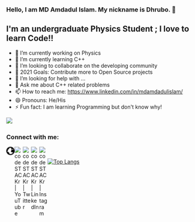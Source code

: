 ### Hello, I am MD Amdadul Islam. My nickname is Dhrubo. 👋

## I'm an undergraduate Physics Student ; I love to learn Code!!




- 🔭 I’m currently working on Physics
- 🌱 I’m currently learning C++
- 👯 I’m looking to collaborate on the developing community
- 🥅 2021 Goals: Contribute more to Open Source projects
- 🤔 I’m looking for help with ...
- 💬 Ask me about C++ related problems
- 📫 How to reach me: https://www.linkedin.com/in/mdamdadulislam/
- 😄 Pronouns: He/His
- ⚡ Fun fact: I am learning Programming but don't know why!

<img src = "https://github-readme-stats.vercel.app/api?username=amdadul3036&&show_icons=true&title_color=ffffff&icon_color=bb2acf&text_color=daf7dc&bg_color=151515">


### Connect with me:

[<img align="left" alt="codeSTACKr.com" width="22px" src="https://raw.githubusercontent.com/iconic/open-iconic/master/svg/globe.svg" />][website]
[<img align="left" alt="codeSTACKr | YouTube" width="22px" src="https://cdn.jsdelivr.net/npm/simple-icons@v3/icons/youtube.svg" />][youtube]
[<img align="left" alt="codeSTACKr | Twitter" width="22px" src="https://cdn.jsdelivr.net/npm/simple-icons@v3/icons/twitter.svg" />][twitter]
[<img align="left" alt="codeSTACKr | LinkedIn" width="22px" src="https://cdn.jsdelivr.net/npm/simple-icons@v3/icons/linkedin.svg" />][linkedin]
[<img align="left" alt="codeSTACKr | Instagram" width="22px" src="https://cdn.jsdelivr.net/npm/simple-icons@v3/icons/instagram.svg" />][instagram]

<br />

[![Top Langs](https://github-readme-stats.vercel.app/api/top-langs/?username=amdadul3036&layout=compact)](https://github.com/anuraghazra/github-readme-stats)


</details>

[website]: https://amdadulislam.com/
[twitter]: https://twitter.com/AmdadulDhrubo
[youtube]: https://www.youtube.com/channel/UCB29jphDIYEzlZs77LYGtnw
[instagram]: https://www.instagram.com/dhruboish/
[linkedin]: https://www.linkedin.com/in/mdamdadulislam/
